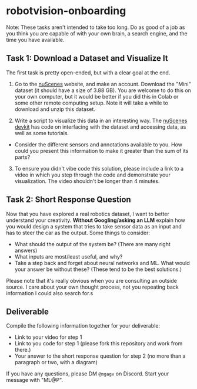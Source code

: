 # robotvision-onboarding

Note: These tasks aren't intended to take too long. Do as good of a job as you think you are capable of with your own brain, a search engine, and the time you have available. 

## Task 1: Download a Dataset and Visualize It
The first task is pretty open-ended, but with a clear goal at the end.

1. Go to the [nuScenes](https://www.nuscenes.org/nuscenes#download) website, and make an account. Download the "Mini" dataset (it should have a size of 3.88 GB). You are welcome to do this on your own computer, but it would be better if you did this in Colab or some other remote computing setup. Note it will take a while to download and unzip this dataset.

2. Write a script to visualize this data in an interesting way. The [nuScenes devkit](https://github.com/nutonomy/nuscenes-devkit.git) has code on interfacing with the dataset and accessing data, as well as some tutorials. 
 - Consider the different sensors and annotations available to you. How could you present this information to make it greater than the sum of its parts?

3. To ensure you didn't vibe code this solution, please include a link to a video in which you step through the code and demonstrate your visualization. The video shouldn't be longer than 4 minutes.

## Task 2: Short Response Question
Now that you have explored a real robotics dataset, I want to better understand your creativity. **Without Googling/asking an LLM** explain how you would design a system that tries to take sensor data as an input and has to steer the car as the output. Some things to consider: 
 - What should the output of the system be? (There are many right answers)
 - What inputs are most/least useful, and why? 
 - Take a step back and forget about neural networks and ML. What would your answer be without these? (These tend to be the best solutions.)
 
Please note that it's really obvious when you are consulting an outside source. I care about your own thought process, not you repeating back information I could also search for.s


## Deliverable
Compile the following information together for your deliverable:
- Link to your video for step 1
- Link to you code for step 1 (please fork this repository and work from there.)
- Your answer to the short response question for step 2 (no more than a paragraph or two, with a diagram)

If you have any questions, please DM `@mgagv` on Discord. Start your message with "ML@P". 
